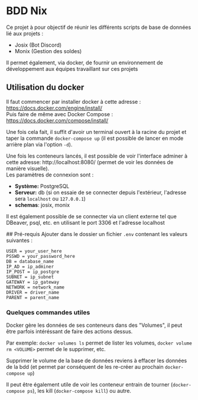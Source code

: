 # BDD Nix

Ce projet à pour objectif de réunir les différents scripts de base de données lié aux projets :
  - Josix (Bot Discord)
  - Monix (Gestion des soldes)

Il permet également, via docker, de fournir un environnement de développement aux équipes travaillant sur ces projets

## Utilisation du docker

Il faut commencer par installer docker à cette adresse : https://docs.docker.com/engine/install/  
Puis faire de même avec Docker Compose : https://docs.docker.com/compose/install/  

Une fois cela fait, il suffit d'avoir un terminal ouvert à la racine du projet et taper la commande `docker-compose up` (il est possible de lancer en mode arrière plan via l'option `-d`).

Une fois les conteneurs lancés, il est possible de voir l'interface adminer à cette adresse: http://localhost:8080/ (permet de voir les données de manière visuelle).  
Les paramètres de connexion sont : 
 - **Système:** PostgreSQL
 - **Serveur:** db (si on essaie de se connecter depuis l'extérieur, l'adresse sera `localhost` ou `127.0.0.1`) 
 - **schemas**: josix, monix

Il est également possible de se connecter via un client externe tel que DBeaver, psql, etc. en utilisant le port 3306 et l'adresse localhost

## Pré-requis
Ajouter dans le dossier un fichier `.env` contenant les valeurs suivantes : 

```
USER = your_user_here
PSSWD = your_password_here 
DB = database_name
IP_AD = ip_adminer
IP_POST = ip_postgre
SUBNET = ip_subnet
GATEWAY = ip_gateway
NETWORK = network_name
DRIVER = driver_name
PARENT = parent_name
```

### Quelques commandes utiles

Docker gère les données de ses conteneurs dans des "Volumes", il peut être parfois intéréssant de faire des actions dessus.

Par exemple: `docker volumes ls` permet de lister les volumes, `docker volume rm <VOLUME>` permet de le supprimer, etc.

Supprimer le volume de la base de données reviens à effacer les données de la bdd (et permet par conséquent de les re-créer au prochain `docker-compose up`)

Il peut être également utile de voir les conteneur entrain de tourner (`docker-compose ps`), les kill (`docker-compose kill`) ou autre.
